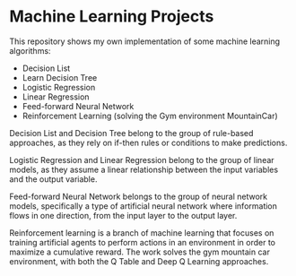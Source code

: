 # Machine Learning Projects 

This repository shows my own implementation of some machine learning algorithms:
* Decision List
* Learn Decision Tree
* Logistic Regression
* Linear Regression
* Feed-forward Neural Network
* Reinforcement Learning (solving the Gym environment MountainCar)


Decision List and Decision Tree belong to the group of rule-based approaches, as they rely on if-then rules or conditions to make predictions.


Logistic Regression and Linear Regression belong to the group of linear models, as they assume a linear relationship between the input variables and the output variable.


Feed-forward Neural Network belongs to the group of neural network models, specifically a type of artificial neural network where information flows in one direction, from the input layer to the output layer.


Reinforcement learning is a branch of machine learning that focuses on training artificial agents to perform actions in an environment in order to maximize a cumulative reward. The work solves the gym mountain car environment, with both the Q Table and Deep Q Learning approaches.
